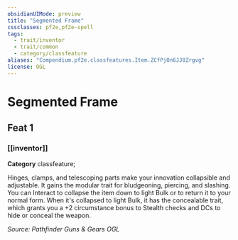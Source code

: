 ```yaml
---
obsidianUIMode: preview
title: "Segmented Frame"
cssclasses: pf2e,pf2e-spell
tags:
  - trait/inventor
  - trait/common
  - category/classfeature
aliases: "Compendium.pf2e.classfeatures.Item.ZCfPjOn6JJ8Zrgvg"
license: OGL
---
```

# Segmented Frame
## Feat 1
### [[inventor]]

**Category** classfeature; 




Hinges, clamps, and telescoping parts make your innovation collapsible and adjustable. It gains the modular trait for bludgeoning, piercing, and slashing. You can Interact to collapse the item down to light Bulk or to return it to your normal form. When it's collapsed to light Bulk, it has the concealable trait, which grants you a +2 circumstance bonus to Stealth checks and DCs to hide or conceal the weapon.

*Source: Pathfinder Guns & Gears*
*OGL*